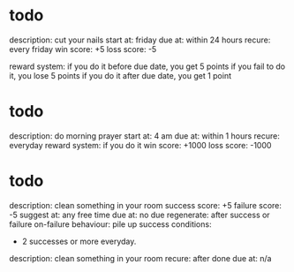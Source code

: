 # todo
description: cut your nails 
start at: friday
due at: within 24 hours
recure: every friday
win score: +5
loss score: -5

reward system:
  if you do it before due date, you get 5 points
  if you fail to do it, you lose 5 points
  if you do it after due date, you get 1 point

# todo
description: do morning prayer
start at: 4 am
due at: within 1 hours
recure: everyday
reward system:
  if you do it 
win score: +1000
loss score: -1000

# todo
description: clean something in your room
success score: +5
failure score: -5
suggest at: any free time
due at: no due
regenerate: after success or failure
on-failure behaviour: pile up
success conditions:
  - 2 successes or more everyday.

description: clean something in your room
recure: after done
due at: n/a

